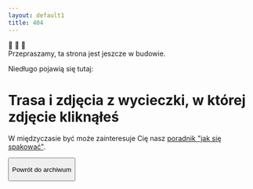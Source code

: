 ```yaml
---
layout: default1
title: 404
---
```

<div class="flex justify-center items-center w-full h-full">
  <div class="w-full max-w-[800px] items-center">
    <div class="grid grid-rows-3 items-center gap-1">
      <div class="animate-bounce text-5xl sm:text-6xl text-center">🦔 🦔 🦔</div>
      <div class="text-2xl sm:text-3xl text-center">
        Przepraszamy, ta strona jest jeszcze w budowie.
        <p class="text-xl mt-4">Niedługo pojawią się tutaj:</p>
        <h1 class="text-xl font-bold mt-2">Trasa i zdjęcia z wycieczki, w której zdjęcie kliknąłeś</h1>
        <p class="mt-6">W międzyczasie być może zainteresuje Cię nasz <a href="ekwipunek.html">poradnik "jak się spakować"</a>.</p>
      </div>
      <button class="text-amber-50 w-full max-h-[250px] px-6 red-yellow-button py-1 sm:px-10 md:px-16 sm:py-4 cursor-pointer rounded-full orangeShadow font-medium"
        onclick="window.location.href='https://kama-pa-go.github.io/KGprojects/galeria.html'">
        <p class="sm:text-lg md:text-xl">Powrót do archiwum</p>
    </button> 
    </div>
  </div>
</div>
